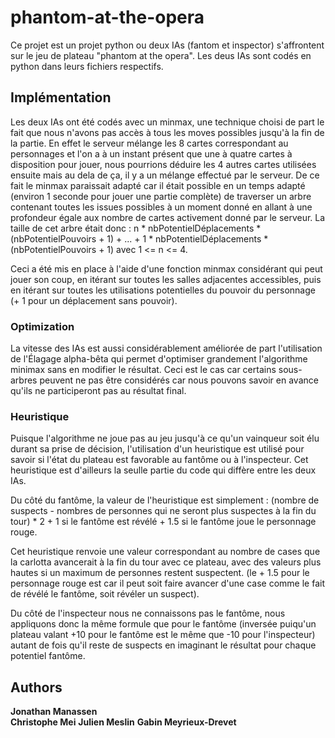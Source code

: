 # phantom-at-the-opera

Ce projet est un projet python ou deux IAs (fantom et inspector) s'affrontent sur le jeu de plateau "phantom at the opera". Les deus IAs sont codés en python dans leurs fichiers respectifs.

## Implémentation

Les deux IAs ont été codés avec un minmax, une technique choisi de part le fait que nous n'avons pas accès à tous les moves possibles jusqu'à la fin de la partie.
En effet le serveur mélange les 8 cartes correspondant au personnages et l'on a à un instant présent que une à quatre cartes à disposition pour jouer, nous pourrions déduire les 4 autres cartes utilisées ensuite mais au dela de ça, il y a un mélange effectué par le serveur. De ce fait le minmax paraissait adapté car il était possible en un temps adapté (environ 1 seconde pour jouer une partie complète) de traverser un arbre contenant toutes les issues possibles à un moment donné en allant à une profondeur égale aux nombre de cartes activement donné par le serveur.
La taille de cet arbre était donc :
n * nbPotentielDéplacements * (nbPotentielPouvoirs + 1) + ... + 1 * nbPotentielDéplacements * (nbPotentielPouvoirs + 1) avec 1 <= n <= 4.

Ceci a été mis en place à l'aide d'une fonction minmax considérant qui peut jouer son coup, en itérant sur toutes les salles adjacentes accessibles, puis en itérant sur toutes les utilisations potentielles du pouvoir du personnage (+ 1 pour un déplacement sans pouvoir).

### Optimization

La vitesse des IAs est aussi considérablement améliorée de part l'utilisation de l'Élagage alpha-bêta qui permet d'optimiser grandement l'algorithme minimax sans en modifier le résultat.
Ceci est le cas car certains sous-arbres peuvent ne pas être considérés car nous pouvons savoir en avance qu'ils ne participeront pas au résultat final.

### Heuristique

Puisque l'algorithme ne joue pas au jeu jusqu'à ce qu'un vainqueur soit élu durant sa prise de décision, l'utilisation d'un heuristique est utilisé pour savoir si l'état du plateau est favorable au fantôme ou à l'inspecteur. Cet heuristique est d'ailleurs la seulle partie du code qui diffère entre les deux IAs.

Du côté du fantôme, la valeur de l'heuristique est simplement :
(nombre de suspects - nombres de personnes qui ne seront plus suspectes à la fin du tour) * 2 + 1 si le fantôme est révélé + 1.5 si le fantôme joue le personnage rouge.

Cet heuristique renvoie une valeur correspondant au nombre de cases que la carlotta avancerait à la fin du tour avec ce plateau, avec des valeurs plus hautes si un maximum de personnes restent suspectent. (le + 1.5 pour le personnage rouge est car il peut soit faire avancer d'une case comme le fait de révélé le fantôme, soit révéler un suspect).

Du côté de l'inspecteur nous ne connaissons pas le fantôme, nous appliquons donc la même formule que pour le fantôme (inversée puiqu'un plateau valant +10 pour le fantôme est le même que -10 pour l'inspecteur) autant de fois qu'il reste de suspects en imaginant le résultat pour chaque potentiel fantôme.

## Authors

**Jonathan Manassen**<br>
**Christophe Mei**
**Julien Meslin**
**Gabin Meyrieux-Drevet**